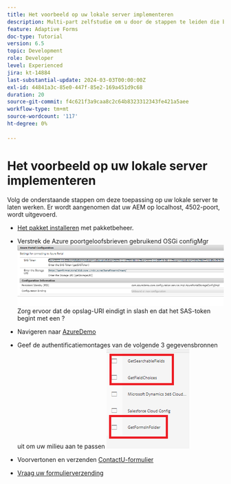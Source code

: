 ```yaml
---
title: Het voorbeeld op uw lokale server implementeren
description: Multi-part zelfstudie om u door de stappen te leiden die betrokken zijn bij het opvragen van formulierverzendingen die zijn opgeslagen in Azure Portal
feature: Adaptive Forms
doc-type: Tutorial
version: 6.5
topic: Development
role: Developer
level: Experienced
jira: kt-14884
last-substantial-update: 2024-03-03T00:00:00Z
exl-id: 44841a3c-85e0-447f-85e2-169a451d9c68
duration: 20
source-git-commit: f4c621f3a9caa8c2c64b8323312343fe421a5aee
workflow-type: tm+mt
source-wordcount: '117'
ht-degree: 0%

---
```


# Het voorbeeld op uw lokale server implementeren

Volg de onderstaande stappen om deze toepassing op uw lokale server te laten werken. Er wordt aangenomen dat uw AEM op localhost, 4502-poort, wordt uitgevoerd.

* [Het pakket installeren](assets/azuredemo.all-1.0.0-SNAPSHOT.zip) met pakketbeheer.

* Verstrek de Azure poortgeloofsbrieven gebruikend OSGi configMgr
  ![azure-portaal](assets/azure-portal-config.png)
Zorg ervoor dat de opslag-URI eindigt in slash en dat het SAS-token begint met een ?
* Navigeren naar [AzureDemo](http://localhost:4502/libs/fd/fdm/gui/components/admin/fdmcloudservice/fdm.html/conf/azuredemo)

* Geef de authentificatiemontages van de volgende 3 gegevensbronnen uit om uw milieu aan te passen
  ![gegevensbronnen](assets/fdm-data-sources.png)

* Voorvertonen en verzenden [ContactU-formulier](http://localhost:4502/content/dam/formsanddocuments/azureportal/contactus/jcr:content?wcmmode=disabled)

* [Vraag uw formulierverzending](http://localhost:4502/content/dam/formsanddocuments/azureportal/queryformsubmissions/jcr:content?wcmmode=disabled)

